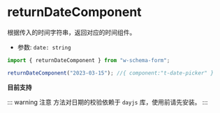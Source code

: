 # returnDateComponent

根据传入的时间字符串，返回对应的时间组件。

- 参数: `date: string`

```js
import { returnDateComponent } from "w-schema-form";

returnDateComponent("2023-03-15"); //{ component:"t-date-picker" }
```

**目前支持**
<preview path="../vue-block/w-schema-form/dateComponent.vue"  title="目前支持" description="目前支持"></preview>

::: warning 注意
方法对日期的校验依赖于 `dayjs` 库，使用前请先安装。
:::
